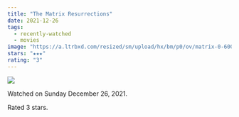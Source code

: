 ```yaml
---
title: "The Matrix Resurrections"
date: 2021-12-26
tags:
  - recently-watched
  - movies
image: "https://a.ltrbxd.com/resized/sm/upload/hx/bm/p0/ov/matrix-0-600-0-900-crop.jpg?v=e71d44078c"
stars: "★★★"
rating: "3"
---
```


<div class="letterboxd-movie-data-content">
   <p><img src="https://a.ltrbxd.com/resized/sm/upload/hx/bm/p0/ov/matrix-0-600-0-900-crop.jpg?v=e71d44078c"/></p> <p>Watched on Sunday December 26, 2021.</p> 
  <p>Rated 3 stars.<p>
  <div class="float-clear"></div>
</div>
